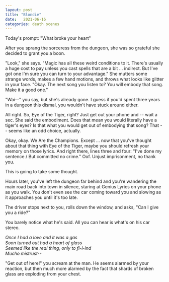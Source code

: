 ```yaml
---
layout: post
title: "Blondie"
date:   2021-06-16
categories: death scenes
---
```

Today's prompt: "What broke your heart"

After you sprang the sorceress from the dungeon, she was so grateful she decided to grant you a boon. 

"Look," she says. "Magic has all these weird conditions to it. There's usually a huge cost to pay unless you cast spells that are a bit ... indirect. But I've got one I'm sure you can turn to your advantage." She mutters some strange words, makes a few hand motions, and throws what looks like glitter in your face. "Okay. The next song you listen to? You will embody that song. Make it a good one."

"Wai--" you say, but she's already gone. I guess if you'd spent three years in a dungeon this dismal, you wouldn't have stuck around either. 

All right. So, Eye of the Tiger, right? Just get out your phone and -- wait a sec. She said the embodiment. Does that mean you would literally have a tiger's eyes? Is that what you would get out of embodying that song? That -- seems like an odd choice, actually.

Okay, okay. We Are the Champions. Except ... now that you've thought about that thing with Eye of the Tiger, maybe you should refresh your memory on those lyrics. And right there, lines three and four: "I've done my sentence / But committed no crime." Oof. Unjust imprisonment, no thank you.

This is going to take some thought.

Hours later, you've left the dungeon far behind and you're wandering the main road back into town in silence, staring at Genius Lyrics on your phone as you walk. You don't even see the car coming toward you and slowing as it approaches you until it's too late.

The driver stops next to you, rolls down the window, and asks, "Can I give you a ride?"

You barely notice what he's said. All you can hear is what's on his car stereo.

*Once I had a love and it was a gas  
Soon turned out had a heart of glass  
Seemed like the real thing, only to fi-i-ind  
Mucho mistrust--*

"Get out of here!" you scream at the man. He seems alarmed by your reaction, but then much more alarmed by the fact that shards of broken glass are exploding from your chest.
